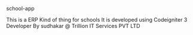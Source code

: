 school-app

This is a ERP Kind of thing for schools It is developed using Codeigniter 3 Developer By sudhakar @ Trillion IT Services PVT LTD